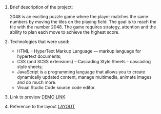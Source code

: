 1. Brief description of the project:

   2048 is an exciting puzzle game where the player matches the same numbers by moving the tiles on the playing field. The goal is to reach the tile with the number 2048. The game requires strategy, attention and the ability to plan each move to achieve the highest score.

2. Technologies that were used:
   - HTML – HyperText Markup Language — markup language for hypertext documents;
   - CSS (and SCSS extensions) – Cascading Style Sheets - cascading style sheets;
   - JavaScript is a programming language that allows you to create dynamically updated content, manage multimedia, animate images and do much more.
   - Visual Studio Code source code editor.

3. Link to preview
   [DEMO LINK](https://KolomietsN.github.io/game_2048/)

4. Reference to the layout
   [LAYOUT](https://play2048.co/)
